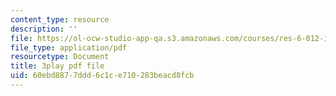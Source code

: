 ```yaml
---
content_type: resource
description: ''
file: https://ol-ocw-studio-app-qa.s3.amazonaws.com/courses/res-6-012-introduction-to-probability-spring-2018/60ebd8877ddd6c1ce710283beacd8fcb_mxpC3MEiATQ.pdf
file_type: application/pdf
resourcetype: Document
title: 3play pdf file
uid: 60ebd887-7ddd-6c1c-e710-283beacd8fcb
---
```

